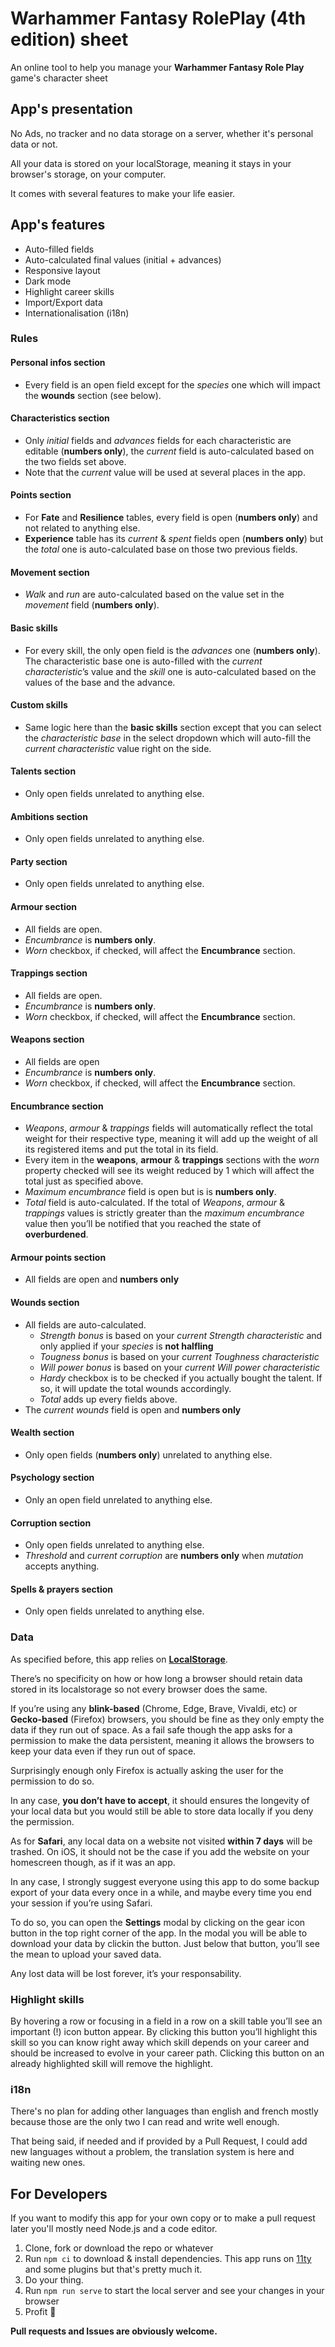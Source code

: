 # Warhammer Fantasy RolePlay (4th edition) sheet
An online tool to help you manage your **Warhammer Fantasy Role Play** game's character sheet

## App's presentation

No Ads, no tracker and no data storage on a server, whether it's personal data or not.

All your data is stored on your localStorage, meaning it stays in your browser's storage, on your computer.

It comes with several features to make your life easier.

## App's features
  - Auto-filled fields
  - Auto-calculated final values (initial + advances)
  - Responsive layout
  - Dark mode
  - Highlight career skills
  - Import/Export data
  - Internationalisation (i18n)

### Rules
#### Personal infos section
- Every field is an open field except for the *species* one which will impact the **wounds** section (see below).

#### Characteristics section
- Only *initial* fields and *advances* fields for each characteristic are editable (**numbers only**), the *current* field is auto-calculated based on the two fields set above.
- Note that the *current* value will be used at several places in the app.

#### Points section
- For **Fate** and **Resilience** tables, every field is open (**numbers only**) and not related to anything else.
- **Experience** table has its *current* & *spent* fields open (**numbers only**) but the *total* one is auto-calculated base on those two previous fields.

#### Movement section
- *Walk* and *run* are auto-calculated based on the value set in the *movement* field (**numbers only**).

#### Basic skills
- For every skill, the only open field is the *advances* one (**numbers only**). The characteristic base one is auto-filled with the *current characteristic*’s value and the *skill* one is auto-calculated based on the values of the base and the advance.

#### Custom skills
- Same logic here than the **basic skills** section except that you can select the *characteristic base* in the select dropdown which will auto-fill the *current characteristic* value right on the side.

#### Talents section
- Only open fields unrelated to anything else.

#### Ambitions section
- Only open fields unrelated to anything else.

#### Party section
- Only open fields unrelated to anything else.

#### Armour section
- All fields are open.
- *Encumbrance* is **numbers only**.
- *Worn* checkbox, if checked, will affect the **Encumbrance** section.

#### Trappings section
- All fields are open.
- *Encumbrance* is **numbers only**.
- *Worn* checkbox, if checked, will affect the **Encumbrance** section.

#### Weapons section
- All fields are open
- *Encumbrance* is **numbers only**.
- *Worn* checkbox, if checked, will affect the **Encumbrance** section.

#### Encumbrance section
- *Weapons*, *armour* & *trappings* fields will automatically reflect the total weight for their respective type, meaning it will add up the weight of all its registered items and put the total in its field.
- Every item in the **weapons**, **armour** & **trappings** sections with the *worn* property checked will see its weight reduced by 1 which will affect the total just as specified above.
- *Maximum encumbrance* field is open but is is **numbers only**.
- *Total* field is auto-calculated. If the total of *Weapons*, *armour* & *trappings* values is strictly greater than the *maximum encumbrance* value then you’ll be notified that you reached the state of **overburdened**.

#### Armour points section
- All fields are open and **numbers only**

#### Wounds section
- All fields are auto-calculated.
    - *Strength bonus* is based on your *current Strength characteristic* and only applied if your *species* is **not halfling**
    - *Tougness bonus* is based on your *current Toughness characteristic*
    - *Will power bonus* is based on your *current Will power characteristic*
    - *Hardy* checkbox is to be checked if you actually bought the talent. If so, it will update the total wounds accordingly.
    - *Total* adds up every fields above.
- The *current wounds* field is open and **numbers only**

#### Wealth section
- Only open fields (**numbers only**) unrelated to anything else.

#### Psychology section
- Only an open field unrelated to anything else.

#### Corruption section
- Only open fields unrelated to anything else.
- *Threshold* and *current corruption* are **numbers only** when *mutation* accepts anything.

#### Spells & prayers section
- Only open fields unrelated to anything else.


### Data
As specified before, this app relies on **[LocalStorage](https://developer.mozilla.org/en-US/docs/Web/API/Window/localStorage)**.

There’s no specificity on how or how long a browser should retain data stored in its localstorage so not every browser does the same.

If you’re using any **blink-based** (Chrome, Edge, Brave, Vivaldi, etc) or **Gecko-based** (Firefox) browsers, you should be fine as they only empty the data if they run out of space. As a fail safe though the app asks for a permission to  make the data persistent, meaning it allows the browsers to keep your data even if they run out of space. 

Surprisingly enough only Firefox is actually asking the user for the permission to do so. 

In any case, **you don’t have to accept**, it should ensures the longevity of your local data but you would still be able to store data locally if you deny the permission.

As for **Safari**, any local data on a website not visited **within 7 days** will be trashed. On iOS, it should not be the case if you add the website on your homescreen though, as if it was an app.

In any case, I strongly suggest everyone using this app to do some backup export  of your data every once in a while, and maybe every time you end your session if you’re using Safari.

To do so, you can open the **Settings** modal by clicking on the gear icon button in the top right corner of the app.
In the modal you will be able to download your data by clickin the button. 
Just below that button, you’ll see the mean to upload your saved data.

Any lost data will be lost forever, it’s your responsability.

### Highlight skills
By hovering a row or focusing in a field in a row on a skill table you’ll see an important (!) icon button appear. By clicking this button you’ll highlight this skill so you can know right away which skill depends on your career and should be increased to evolve in your career path.
Clicking this button on an already highlighted skill will remove the highlight.

### i18n
There's no plan for adding other languages than english and french mostly because those are the only two I can read and write well enough.

That being said, if needed and if provided by a Pull Request, I could add new languages without a problem, the translation system is here and waiting new ones.

## For Developers
If you want to modify this app for your own copy or to make a pull request later you'll mostly need Node.js and a code editor.

1. Clone, fork or download the repo or whatever
2. Run `npm ci` to download & install dependencies. This app runs on [11ty](https://www.11ty.dev/) and some plugins but that's pretty much it.
3. Do your thing.
4. Run `npm run serve` to start the local server and see your changes in your browser
5. Profit 🎲

**Pull requests and Issues are obviously welcome.**
